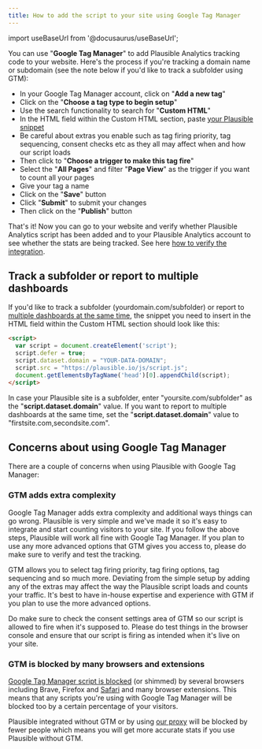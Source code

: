 ```yaml
---
title: How to add the script to your site using Google Tag Manager
---
```


import useBaseUrl from '@docusaurus/useBaseUrl';

You can use "**Google Tag Manager**" to add Plausible Analytics tracking code to your website. Here's the process if you're tracking a domain name or subdomain (see the note below if you'd like to track a subfolder using GTM):

* In your Google Tag Manager account, click on "**Add a new tag**"
* Click on the "**Choose a tag type to begin setup**"
* Use the search functionality to search for "**Custom HTML**"
* In the HTML field within the Custom HTML section, paste [your Plausible snippet](plausible-script.md)
* Be careful about extras you enable such as tag firing priority, tag sequencing, consent checks etc as they all may affect when and how our script loads
* Then click to "**Choose a trigger to make this tag fire**"
* Select the "**All Pages**" and filter "**Page View**" as the trigger if you want to count all your pages
* Give your tag a name
* Click on the "**Save**" button
* Click "**Submit**" to submit your changes
* Then click on the "**Publish**" button

That's it! Now you can go to your website and verify whether Plausible Analytics script has been added and to your Plausible Analytics account to see whether the stats are being tracked. See here [how to verify the integration](troubleshoot-integration.md).

## Track a subfolder or report to multiple dashboards

If you'd like to track a subfolder (yourdomain.com/subfolder) or report to [multiple dashboards at the same time](plausible-script.md#can-i-send-stats-to-multiple-dashboards-at-the-same-time), the snippet you need to insert in the HTML field within the Custom HTML section should look like this:

```html
<script>
  var script = document.createElement('script');
  script.defer = true;
  script.dataset.domain = "YOUR-DATA-DOMAIN";
  script.src = "https://plausible.io/js/script.js";
  document.getElementsByTagName('head')[0].appendChild(script);
</script>
```

In case your Plausible site is a subfolder, enter "yoursite.com/subfolder" as the "**script.dataset.domain**" value. If you want to report to multiple dashboards at the same time, set the "**script.dataset.domain**" value to "firstsite.com,secondsite.com". 

## Concerns about using Google Tag Manager

There are a couple of concerns when using Plausible with Google Tag Manager:

### GTM adds extra complexity 

Google Tag Manager adds extra complexity and additional ways things can go wrong. Plausible is very simple and we've made it so it's easy to integrate and start counting visitors to your site. If you follow the above steps, Plausible will work all fine with Google Tag Manager. If you plan to use any more advanced options that GTM gives you access to, please do make sure to verify and test the tracking. 

GTM allows you to select tag firing priority, tag firing options, tag sequencing and so much more. Deviating from the simple setup by adding any of the extras may affect the way the Plausible script loads and counts your traffic. It's best to have in-house expertise and experience with GTM if you plan to use the more advanced options. 

Do make sure to check the consent settings area of GTM so our script is allowed to fire when it's supposed to. Please do test things in the browser console and ensure that our script is firing as intended when it's live on your site.

### GTM is blocked by many browsers and extensions 

[Google Tag Manager script is blocked](https://plausible.io/blog/google-analytics-adblockers-missing-data) (or shimmed) by several browsers including Brave, Firefox and [Safari](https://plausible.io/blog/safari-privacy-report) and many browser extensions. This means that any scripts you're using with Google Tag Manager will be blocked too by a certain percentage of your visitors. 

Plausible integrated without GTM or by using [our proxy](/proxy/introduction.md) will be blocked by fewer people which means you will get more accurate stats if you use Plausible without GTM.
